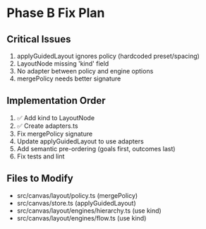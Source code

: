 # Phase B Fix Plan

## Critical Issues
1. applyGuidedLayout ignores policy (hardcoded preset/spacing)
2. LayoutNode missing 'kind' field
3. No adapter between policy and engine options
4. mergePolicy needs better signature

## Implementation Order
1. ✅ Add kind to LayoutNode
2. ✅ Create adapters.ts
3. Fix mergePolicy signature
4. Update applyGuidedLayout to use adapters
5. Add semantic pre-ordering (goals first, outcomes last)
6. Fix tests and lint

## Files to Modify
- src/canvas/layout/policy.ts (mergePolicy)
- src/canvas/store.ts (applyGuidedLayout)
- src/canvas/layout/engines/hierarchy.ts (use kind)
- src/canvas/layout/engines/flow.ts (use kind)
